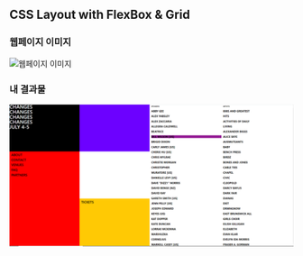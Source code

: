 ## CSS Layout with FlexBox & Grid

### 웹페이지 이미지
![웹페이지 이미지](https://i.imgur.com/mljM9Cw.jpg)

### 내 결과물
![내 결과물](img/myjob.PNG)